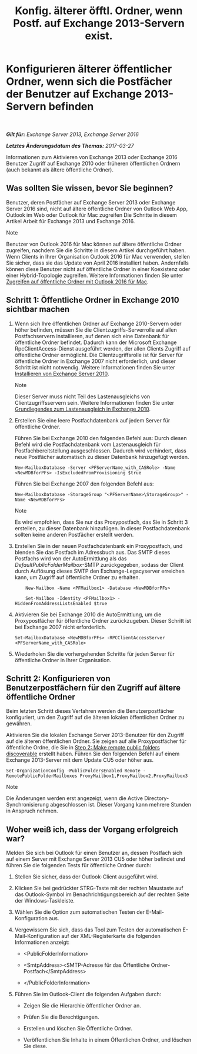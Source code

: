 ﻿---
title: 'Konfig. älterer öfftl. Ordner, wenn Postf. auf Exchange 2013-Servern exist.'
TOCTitle: Konfigurieren älterer öffentlicher Ordner, wenn sich die Postfächer der Benutzer auf Exchange 2013-Servern befinden
ms:assetid: 1d5ca19e-696e-4054-a634-15dd34d952b7
ms:mtpsurl: https://technet.microsoft.com/de-de/library/Dn690134(v=EXCHG.150)
ms:contentKeyID: 62281107
ms.date: 05/22/2018
mtps_version: v=EXCHG.150
ms.translationtype: MT
---

# Konfigurieren älterer öffentlicher Ordner, wenn sich die Postfächer der Benutzer auf Exchange 2013-Servern befinden

 

_**Gilt für:** Exchange Server 2013, Exchange Server 2016_

_**Letztes Änderungsdatum des Themas:** 2017-03-27_

Informationen zum Aktivieren von Exchange 2013 oder Exchange 2016 Benutzer Zugriff auf Exchange 2010 oder früheren öffentlichen Ordnern (auch bekannt als ältere öffentliche Ordner).

## Was sollten Sie wissen, bevor Sie beginnen?

Benutzer, deren Postfächer auf Exchange Server 2013 oder Exchange Server 2016 sind, nicht auf ältere öffentliche Ordner von Outlook Web App, Outlook im Web oder Outlook für Mac zugreifen Die Schritte in diesem Artikel Arbeit für Exchange 2013 und Exchange 2016.


> [!NOTE]
> Benutzer von Outlook 2016 für Mac können auf ältere öffentliche Ordner zugreifen, nachdem Sie die Schritte in diesem Artikel durchgeführt haben. Wenn Clients in Ihrer Organisation Outlook 2016 für Mac verwenden, stellen Sie sicher, dass sie das Update von April 2016 installiert haben. Andernfalls können diese Benutzer nicht auf öffentliche Ordner in einer Koexistenz oder einer Hybrid-Topologie zugreifen. Weitere Informationen finden Sie unter <A href="https://docs.microsoft.com/de-de/exchange/collaboration-exo/public-folders/access-public-folders-with-outlook-2016-for-mac">Zugreifen auf öffentliche Ordner mit Outlook&nbsp;2016&nbsp;für&nbsp;Mac</A>.



## Schritt 1: Öffentliche Ordner in Exchange 2010 sichtbar machen

1.  Wenn sich Ihre öffentlichen Ordner auf Exchange 2010-Servern oder höher befinden, müssen Sie die Clientzugriffs-Serverrolle auf allen Postfachservern installieren, auf denen sich eine Datenbank für öffentliche Ordner befindet. Dadurch kann der Microsoft Exchange RpcClientAccess-Dienst ausgeführt werden, der allen Clients Zugriff auf öffentliche Ordner ermöglicht. Die Clientzugriffsrolle ist für Server für öffentliche Ordner in Exchange 2007 nicht erforderlich, und dieser Schritt ist nicht notwendig. Weitere Informationen finden Sie unter [Installieren von Exchange Server 2010](install-exchange-2013-using-the-setup-wizard-exchange-2013-help.md).
    

    > [!NOTE]
    > Dieser Server muss nicht Teil des Lastenausgleichs von Clientzugriffsservern sein. Weitere Informationen finden Sie unter <A href="https://technet.microsoft.com/de-de/library/ff625247(v=exchg.141).aspx">Grundlegendes zum Lastenausgleich in Exchange 2010</A>.



2.  Erstellen Sie eine leere Postfachdatenbank auf jedem Server für öffentliche Ordner.
    
    Führen Sie bei Exchange 2010 den folgenden Befehl aus: Durch diesen Befehl wird die Postfachdatenbank vom Lastenausgleich für Postfachbereitstellung ausgeschlossen. Dadurch wird verhindert, dass neue Postfächer automatisch zu dieser Datenbank hinzugefügt werden.
    
        New-MailboxDatabase -Server <PFServerName_with_CASRole> -Name <NewMDBforPFs> -IsExcludedFromProvisioning $true 
    
    Führen Sie bei Exchange 2007 den folgenden Befehl aus:
    
        New-MailboxDatabase -StorageGroup "<PFServerName>\StorageGroup>" -Name <NewMDBforPFs>
    

    > [!NOTE]
    > Es wird empfohlen, dass Sie nur das Proxypostfach, das Sie in Schritt&nbsp;3 erstellen, zu dieser Datenbank hinzufügen. In dieser Postfachdatenbank sollten keine anderen Postfächer erstellt werden.



3.  Erstellen Sie in der neuen Postfachdatenbank ein Proxypostfach, und blenden Sie das Postfach im Adressbuch aus. Das SMTP dieses Postfachs wird von der AutoErmittlung als das *DefaultPublicFolderMailbox*-SMTP zurückgegeben, sodass der Client durch Auflösung dieses SMTP den Exchange-Legacyserver erreichen kann, um Zugriff auf öffentliche Ordner zu erhalten.
    
	```
		New-Mailbox -Name <PFMailbox1> -Database <NewMDBforPFs> 
	```

	```
		Set-Mailbox -Identity <PFMailbox1> -HiddenFromAddressListsEnabled $true
	```

4.  Aktivieren Sie bei Exchange 2010 die AutoErmittlung, um die Proxypostfächer für öffentliche Ordner zurückzugeben. Dieser Schritt ist bei Exchange 2007 nicht erforderlich.
    
        Set-MailboxDatabase <NewMDBforPFs> -RPCClientAccessServer <PFServerName_with_CASRole>

5.  Wiederholen Sie die vorhergehenden Schritte für jeden Server für öffentliche Ordner in Ihrer Organisation.

## Schritt 2: Konfigurieren von Benutzerpostfächern für den Zugriff auf ältere öffentliche Ordner

Beim letzten Schritt dieses Verfahren werden die Benutzerpostfächer konfiguriert, um den Zugriff auf die älteren lokalen öffentlichen Ordner zu gewähren.

Aktivieren Sie die lokalen Exchange Server 2013-Benutzer für den Zugriff auf die älteren öffentlichen Ordner. Sie zeigen auf alle Proxypostfächer für öffentliche Ordne, die Sie in [Step 2: Make remote public folders discoverable](https://review.docs.microsoft.com/de-de/exchange/collaboration-exo/public-folders/set-up-legacy-hybrid-public-folders) erstellt haben. Führen Sie den folgenden Befehl auf einem Exchange 2013-Server mit dem Update CU5 oder höher aus.

    Set-OrganizationConfig -PublicFoldersEnabled Remote -RemotePublicFolderMailboxes ProxyMailbox1,ProxyMailbox2,ProxyMailbox3


> [!NOTE]
> Die Änderungen werden erst angezeigt, wenn die Active Directory-Synchronisierung abgeschlossen ist. Dieser Vorgang kann mehrere Stunden in Anspruch nehmen.



## Woher weiß ich, dass der Vorgang erfolgreich war?

Melden Sie sich bei Outlook für einen Benutzer an, dessen Postfach sich auf einem Server mit Exchange Server 2013 CU5 oder höher befindet und führen Sie die folgenden Tests für öffentliche Ordner durch:

1.  Stellen Sie sicher, dass der Outlook-Client ausgeführt wird.

2.  Klicken Sie bei gedrückter STRG-Taste mit der rechten Maustaste auf das Outlook-Symbol im Benachrichtigungsbereich auf der rechten Seite der Windows-Taskleiste.

3.  Wählen Sie die Option zum automatischen Testen der E-Mail-Konfiguration aus.

4.  Vergewissern Sie sich, dass das Tool zum Testen der automatischen E-Mail-Konfiguration auf der XML-Registerkarte die folgenden Informationen anzeigt:
    
      - \<PublicFolderInformation\>
    
      - \<SmtpAddress\>\<SMTP-Adresse für das Öffentliche Ordner-Postfach\</SmtpAddress\>
    
      - \</PublicFolderInformation\>

5.  Führen Sie im Outlook-Client die folgenden Aufgaben durch:
    
      - Zeigen Sie die Hierarchie öffentlicher Ordner an.
    
      - Prüfen Sie die Berechtigungen.
    
      - Erstellen und löschen Sie Öffentliche Ordner.
    
      - Veröffentlichen Sie Inhalte in einem Öffentlichen Ordner, und löschen Sie diese.

